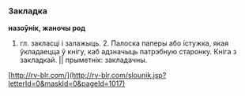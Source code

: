 ### Закладка
**назоўнік, жаночы род**

1. гл. закласці і залажыць. 2. Палоска паперы або істужка, якая ўкладаецца ў кнігу, каб адзначыць патрэбную старонку. Кніга з закладкай. || прыметнік: закладачны.

<a rel="author">[http://rv-blr.com/](http://rv-blr.com/slounik.jsp?letterId=0&maskId=0&pageId=1017)</a>
